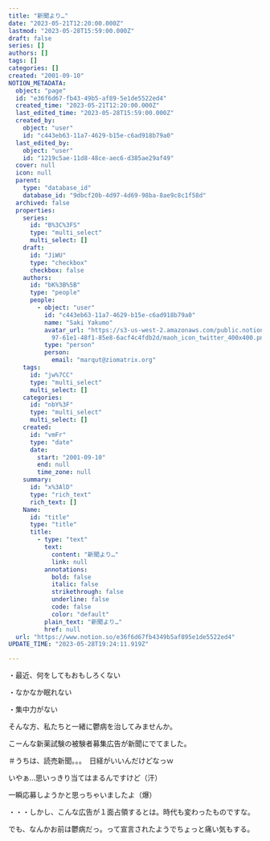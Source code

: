 ```yaml
---
title: "新聞より…"
date: "2023-05-21T12:20:00.000Z"
lastmod: "2023-05-28T15:59:00.000Z"
draft: false
series: []
authors: []
tags: []
categories: []
created: "2001-09-10"
NOTION_METADATA:
  object: "page"
  id: "e36f6d67-fb43-49b5-af89-5e1de5522ed4"
  created_time: "2023-05-21T12:20:00.000Z"
  last_edited_time: "2023-05-28T15:59:00.000Z"
  created_by:
    object: "user"
    id: "c443eb63-11a7-4629-b15e-c6ad918b79a0"
  last_edited_by:
    object: "user"
    id: "1219c5ae-11d8-48ce-aec6-d385ae29af49"
  cover: null
  icon: null
  parent:
    type: "database_id"
    database_id: "9dbcf20b-4d97-4d69-98ba-8ae9c8c1f58d"
  archived: false
  properties:
    series:
      id: "B%3C%3FS"
      type: "multi_select"
      multi_select: []
    draft:
      id: "JiWU"
      type: "checkbox"
      checkbox: false
    authors:
      id: "bK%3B%5B"
      type: "people"
      people:
        - object: "user"
          id: "c443eb63-11a7-4629-b15e-c6ad918b79a0"
          name: "Saki Yakumo"
          avatar_url: "https://s3-us-west-2.amazonaws.com/public.notion-static.com/3ad1c4\
            97-61e1-48f1-85e8-6acf4c4fdb2d/maoh_icon_twitter_400x400.png"
          type: "person"
          person:
            email: "marqut@ziomatrix.org"
    tags:
      id: "jw%7CC"
      type: "multi_select"
      multi_select: []
    categories:
      id: "nbY%3F"
      type: "multi_select"
      multi_select: []
    created:
      id: "vmFr"
      type: "date"
      date:
        start: "2001-09-10"
        end: null
        time_zone: null
    summary:
      id: "x%3AlD"
      type: "rich_text"
      rich_text: []
    Name:
      id: "title"
      type: "title"
      title:
        - type: "text"
          text:
            content: "新聞より…"
            link: null
          annotations:
            bold: false
            italic: false
            strikethrough: false
            underline: false
            code: false
            color: "default"
          plain_text: "新聞より…"
          href: null
  url: "https://www.notion.so/e36f6d67fb4349b5af895e1de5522ed4"
UPDATE_TIME: "2023-05-28T19:24:11.919Z"

---
```

<link rel="stylesheet" href="https://cdn.jsdelivr.net/npm/katex@0.16.2/dist/katex.min.css" integrity="sha384-bYdxxUwYipFNohQlHt0bjN/LCpueqWz13HufFEV1SUatKs1cm4L6fFgCi1jT643X" crossorigin="anonymous">


・最近、何をしてもおもしろくない


・なかなか眠れない


・集中力がない


そんな方、私たちと一緒に鬱病を治してみませんか。


こーんな新薬試験の被験者募集広告が新聞にでてました。


＃うちは、読売新聞。。。　日経がいいんだけどなっｗ


いやぁ…思いっきり当てはまるんですけど（汗）


一瞬応募しようかと思っちゃいましたよ（爆）


・・・しかし、こんな広告が１面占領するとは。時代も変わったものですな。


でも、なんかお前は鬱病だっ。って宣言されたようでちょっと痛い気もする。

